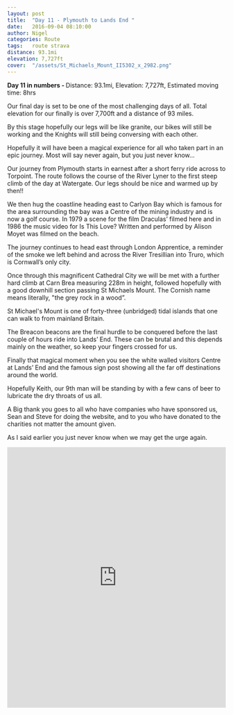 ```yaml
---
layout: post
title:  "Day 11 - Plymouth to Lands End "
date:   2016-09-04 08:10:00
author: Nigel
categories: Route
tags:	route strava
distance: 93.1mi
elevation: 7,727ft
cover:  "/assets/St_Michaels_Mount_II5302_x_2982.png"
---
```


<div class="key-stats">
  <strong>Day 11 in numbers - </strong> Distance: 93.1mi, Elevation: 7,727ft, Estimated moving time: 8hrs
</div>

Our final day is set to be one of the most challenging days of all. Total elevation for our finally is over 7,700ft and a distance of 93 miles.

By this stage hopefully our legs will be like granite, our bikes will still be working and the Knights will still being conversing with each other.

Hopefully it will have been a magical experience for all who taken part in an epic journey. Most will say never again, but you just never know...

Our journey from Plymouth starts in earnest after a short ferry ride across to Torpoint. The route follows the course of the River Lyner to the first steep climb of the day at Watergate. Our legs should be nice and warmed up by then!!

We then hug the coastline heading east to Carlyon Bay which is famous for the area surrounding the bay was a Centre of the mining industry and is now a golf course. In 1979 a scene for the film Draculas’ filmed here and in 1986 the music video for Is This Love? Written and performed by Alison Moyet was filmed on the beach.

The journey continues to head east through London Apprentice, a reminder of the smoke we left behind and across the River Tresillian into Truro, which is Cornwall’s only city.

Once through this magnificent Cathedral City we will be met with a further hard climb at Carn Brea measuring 228m in height, followed hopefully with a good downhill section passing St Michaels Mount. The Cornish name means literally, "the grey rock in a wood”.

St Michael's Mount is one of forty-three (unbridged) tidal islands that one can walk to from mainland Britain.

The Breacon beacons are the final hurdle to be conquered before the last couple of hours ride into Lands’ End. These can be brutal and this depends mainly on the weather, so keep your fingers crossed for us.

Finally that magical moment when you see the white walled visitors Centre at Lands’ End and the famous sign post showing all the far off destinations around the world.

Hopefully Keith, our 9th man will be standing by with a few cans of beer to lubricate the dry throats of us all.

A Big thank you goes to all who have companies who have sponsored us, Sean and Steve for doing the website, and to you who have donated to the charities not matter the amount given.

As I said earlier you just never know when we may get the urge again.

<iframe style="width:100%;height:600px;" src="https://veloviewer.com/routes/6937694/embed2" frameborder="0" scrolling="no"></iframe>
